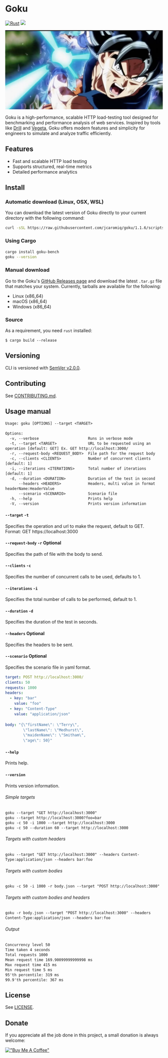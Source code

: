 # Goku 
[![Rust](https://github.com/jcaromiq/goku/actions/workflows/ci.yml/badge.svg)](https://github.com/jcaromiq/goku/actions/workflows/ci.yml)
[![](https://img.shields.io/crates/v/goku-bench.svg?ts=2)](https://crates.io/crates/goku-bench)

![Goku](https://raw.githubusercontent.com/jcaromiq/goku/main/assets/goku.png)

Goku is a high-performance, scalable HTTP load-testing tool designed for benchmarking and performance analysis of web services. Inspired by tools like [Drill](https://github.com/fcsonline/drill) and [Vegeta](https://github.com/tsenart/vegeta), Goku offers modern features and simplicity for engineers to simulate and analyze traffic efficiently.

## Features
* Fast and scalable HTTP load testing
* Supports structured, real-time metrics
* Detailed performance analytics
    

## Install
### Automatic download (Linux, OSX, WSL)

You can download the latest version of Goku directly to your current directory with the following command:

```bash
curl -sSL https://raw.githubusercontent.com/jcaromiq/goku/1.1.6/scripts/install.sh | sh
```

### Using Cargo
```bash
cargo install goku-bench
goku --version
```

### Manual download

Go to the Goku's [GitHub Releases page](https://github.com/jcaromiq/goku/releases) and download the latest `.tar.gz` file that matches your system. Currently, tarballs are available for the following:

* Linux (x86_64)
* macOS (x86_64)
* Windows (x86_64)

### Source

As a requirement, you need `rust` installed:

```shell
$ cargo build --release
```

## Versioning

CLI is versioned with [SemVer v2.0.0](https://semver.org/spec/v2.0.0.html).

## Contributing

See [CONTRIBUTING.md](.github/CONTRIBUTING.md).

## Usage manual

```console
Usage: goku [OPTIONS] --target <TARGET>

Options:
  -v, --verbose                      Runs in verbose mode
  -t, --target <TARGET>              URL to be requested using an operation [default: GET] Ex. GET http://localhost:3000/
  -r, --request-body <REQUEST_BODY>  File path for the request body
  -c, --clients <CLIENTS>            Number of concurrent clients [default: 1]
  -i, --iterations <ITERATIONS>      Total number of iterations [default: 1]
  -d, --duration <DURATION>          Duration of the test in second
      --headers <HEADERS>            Headers, multi value in format headerName:HeaderValue
      --scenario <SCENARIO>          Scenario file
  -h, --help                         Prints help
  -V, --version                      Prints version information
```

#### `--target` `-t`
Specifies the operation and url to make the request, default to GET.<br>
Format: GET https://localhost:3000<br>

#### `--request-body` `-r` Optional
Specifies the path of file with the body to send.<br>

#### `--clients` `-c`
Specifies the number of concurrent calls to be used, defaults to 1.

#### `--iterations` `-i`
Specifies the total number of calls to be performed, default to 1.

#### `--duration` `-d`
Specifies the duration of the test in seconds.

#### `--headers`  Optional
Specifies the headers to be sent.<br>

#### `--scenario`  Optional
Specifies the scenario file in yaml format.<br>

````yaml
target: POST http://localhost:3000/
clients: 50
requests: 1000
headers:
  - key: "bar"
    value: "foo"
  - key: "Content-Type"
    value: "application/json"

body: "{\"firstName\": \"Terry\",
        \"lastName\": \"Medhurst\",
        \"maidenName\": \"Smitham\",
        \"age\": 50}"


````

#### `--help`

Prints help.

#### `--version`

Prints version information.

###### Simple targets

```
goku --target "GET http://localhost:3000"
goku --target http://localhost:3000?foo=bar
goku -c 50 -i 1000 --target http://localhost:3000
goku -c 50 --duration 60 --target http://localhost:3000
```

###### Targets with custom headers

```
goku --target "GET http://localhost:3000" --headers Content-Type:application/json --headers bar:foo 
```

###### Targets with custom bodies

```
goku -c 50 -i 1000 -r body.json --target "POST http://localhost:3000"

```

###### Targets with custom bodies and headers

```
goku -r body.json --target "POST http://localhost:3000" --headers Content-Type:application/json --headers bar:foo 

```

###### Output

```
Concurrency level 50
Time taken 4 seconds
Total requests 1000
Mean request time 169.90099999999998 ms
Max request time 415 ms
Min request time 5 ms
95'th percentile: 319 ms
99.9'th percentile: 367 ms
```

## License

See [LICENSE](LICENSE).

## Donate

If you appreciate all the job done in this project, a small donation is always welcome:

[!["Buy Me A Coffee"](https://www.buymeacoffee.com/assets/img/custom_images/orange_img.png)](https://www.buymeacoffee.com/jcaro)
